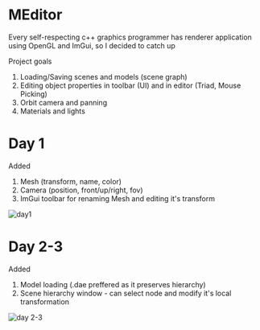 # MEditor
Every self-respecting c++ graphics programmer has renderer application using OpenGL and ImGui, so I decided to catch up

Project goals
1. Loading/Saving scenes and models (scene graph)
2. Editing object properties in toolbar (UI) and in editor (Triad, Mouse Picking)
3. Orbit camera and panning
4. Materials and lights
   
# Day 1

Added
1. Mesh (transform, name, color)
2. Camera (position, front/up/right, fov)
3. ImGui toolbar for renaming Mesh and editing it's transform

![day1](https://github.com/BrokenLeg/MEditor/assets/68334150/d2ac3c62-2cbe-47f8-aa20-3621c982e4a5)

# Day 2-3

Added
1. Model loading (.dae preffered as it preserves hierarchy)
2. Scene hierarchy window - can select node and modify it's local transformation

![day 2-3](https://github.com/BrokenLeg/MEditor/assets/68334150/592eee23-d19e-4850-9c89-09c4d31d6e31)





